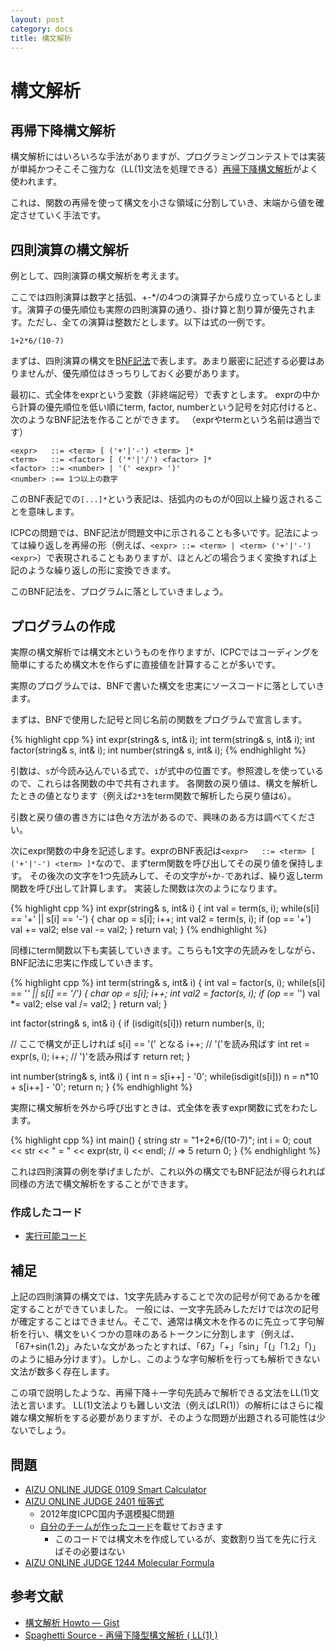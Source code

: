 ```yaml
---
layout: post
category: docs
title: 構文解析
---
```



構文解析
========

再帰下降構文解析
-----------------

構文解析にはいろいろな手法がありますが、プログラミングコンテストでは実装が単純かつそこそこ強力な（LL(1)文法を処理できる）[再帰下降構文解析](http://ja.wikipedia.org/wiki/再帰下降構文解析)がよく使われます。

これは、関数の再帰を使って構文を小さな領域に分割していき、末端から値を確定させていく手法です。

四則演算の構文解析
------------------

例として、四則演算の構文解析を考えます。

ここでは四則演算は数字と括弧、+-*/の4つの演算子から成り立っているとします。演算子の優先順位も実際の四則演算の通り、掛け算と割り算が優先されます。ただし、全ての演算は整数だとします。以下は式の一例です。

    1+2*6/(10-7)

まずは、四則演算の構文を[BNF記法](http://ja.wikipedia.org/wiki/バッカス・ナウア記法)で表します。あまり厳密に記述する必要はありませんが、優先順位はきっちりしておく必要があります。

<!--
まず、式の最も小さな構成要素となる数字を`number`という変数（終端記号）で表すとします。

次に`number`の次に小さな構成要素を考えてみましょう。括弧で
-->

最初に、式全体をexprという変数（非終端記号）で表すとします。
exprの中から計算の優先順位を低い順にterm, factor, numberという記号を対応付けると、次のようなBNF記法を作ることができます。
（exprやtermという名前は適当です）

    <expr>   ::= <term> [ ('+'|'-') <term> ]*
    <term>   ::= <factor> [ ('*'|'/') <factor> ]*
    <factor> ::= <number> | '(' <expr> ')'
    <number> :== 1つ以上の数字

このBNF表記での`[...]*`という表記は、括弧内のものが0回以上繰り返されることを意味します。

ICPCの問題では、BNF記法が問題文中に示されることも多いです。記法によっては繰り返しを再帰の形（例えば、`<expr> ::= <term> | <term> ('+'|'-') <expr>`）で表現されることもありますが、ほとんどの場合うまく変換すれば上記のような繰り返しの形に変換できます。

このBNF記法を、プログラムに落としていきましょう。


プログラムの作成
---------------

実際の構文解析では構文木というものを作りますが、ICPCではコーディングを簡単にするため構文木を作らずに直接値を計算することが多いです。

実際のプログラムでは、BNFで書いた構文を忠実にソースコードに落としていきます。

まずは、BNFで使用した記号と同じ名前の関数をプログラムで宣言します。

{% highlight cpp %}
int expr(string& s, int& i);
int term(string& s, int& i);
int factor(string& s, int& i);
int number(string& s, int& i);
{% endhighlight %}

引数は、`s`が今読み込んでいる式で、`i`が式中の位置です。参照渡しを使っているので、これらは各関数の中で共有されます。
各関数の戻り値は、構文を解析したときの値となります（例えば`2*3`をterm関数で解析したら戻り値は`6`）。

引数と戻り値の書き方には色々方法があるので、興味のある方は調べてください。

次にexpr関数の中身を記述します。exprのBNF表記は`<expr>   ::= <term> [ ('+'|'-') <term> ]*`なので、まずterm関数を呼び出してその戻り値を保持します。
その後次の文字を1つ先読みして、その文字が`+`か`-`であれば、繰り返しterm関数を呼び出して計算します。
実装した関数は次のようになります。

{% highlight cpp %}
int expr(string& s, int& i) {
  int val = term(s, i);
  while(s[i] == '+' || s[i] == '-') {
    char op = s[i];
    i++;
    int val2 = term(s, i);
    if (op == '+') val += val2;
    else val -= val2;
  }
  return val;
}
{% endhighlight %}

同様にterm関数以下も実装していきます。こちらも1文字の先読みをしながら、BNF記法に忠実に作成していきます。

{% highlight cpp %}
int term(string& s, int& i) {
  int val = factor(s, i);
  while(s[i] == '*' || s[i] == '/') {
    char op = s[i];
    i++;
    int val2 = factor(s, i);
    if (op == '*') val *= val2;
    else val /= val2;
  }
  return val;
}

int factor(string& s, int& i) {
  if (isdigit(s[i])) return number(s, i);

  // ここで構文が正しければ s[i] == '(' となる
  i++; // '('を読み飛ばす
  int ret = expr(s, i);
  i++; // ')'を読み飛ばす
  return ret;
}

int number(string& s, int& i) {
  int n = s[i++] - '0';
  while(isdigit(s[i])) n = n*10 + s[i++] - '0';
  return n;
}
{% endhighlight %}

実際に構文解析を外から呼び出すときは、式全体を表すexpr関数に式をわたします。

{% highlight cpp %}
int main() {
  string str = "1+2*6/(10-7)";
  int i = 0;
  cout << str << " = " << expr(str, i) << endl; // => 5
  return 0;
}
{% endhighlight %}

これは四則演算の例を挙げましたが、これ以外の構文でもBNF記法が得られれば同様の方法で構文解析をすることができます。

### 作成したコード

- [実行可能コード]({{site.baseurl}}cpp/parsing/parse.cpp)


補足
----

上記の四則演算の構文では、1文字先読みすることで次の記号が何であるかを確定することができていました。
一般には、一文字先読みしただけでは次の記号が確定することはできません。そこで、通常は構文木を作るのに先立って字句解析を行い、構文をいくつかの意味のあるトークンに分割します（例えば、「67+sin(1.2)」みたいな文があったとすれば、「67」「+」「sin」「(」「1.2」「)」のように組み分けます）。しかし、このような字句解析を行っても解析できない文法が数多く存在します。

この項で説明したような、再帰下降＋一字句先読みで解析できる文法をLL(1)文法と言います。
LL(1)文法よりも難しい文法（例えばLR(1)）の解析にはさらに複雑な構文解析をする必要がありますが、そのような問題が出題される可能性は少ないでしょう。


問題
-----

- [AIZU ONLINE JUDGE 0109 Smart Calculator](http://judge.u-aizu.ac.jp/onlinejudge/description.jsp?id=0109&lang=jp)
- [AIZU ONLINE JUDGE 2401 恒等式](http://judge.u-aizu.ac.jp/onlinejudge/description.jsp?id=2401)
  - 2012年度ICPC国内予選模擬C問題
  - [自分のチームが作ったコード]({{site.baseurl}}cpp/parsing/c.cpp)を載せておきます
      - このコードでは構文木を作成しているが、変数割り当てを先に行えばその必要はない
- [AIZU ONLINE JUDGE 1244 Molecular Formula](http://judge.u-aizu.ac.jp/onlinejudge/description.jsp?id=1244)


参考文献
--------

- [構文解析 Howto — Gist](https://gist.github.com/1357281)
- [Spaghetti Source - 再帰下降型構文解析 ( LL(1) )](http://www.prefield.com/algorithm/string/parser.html)
